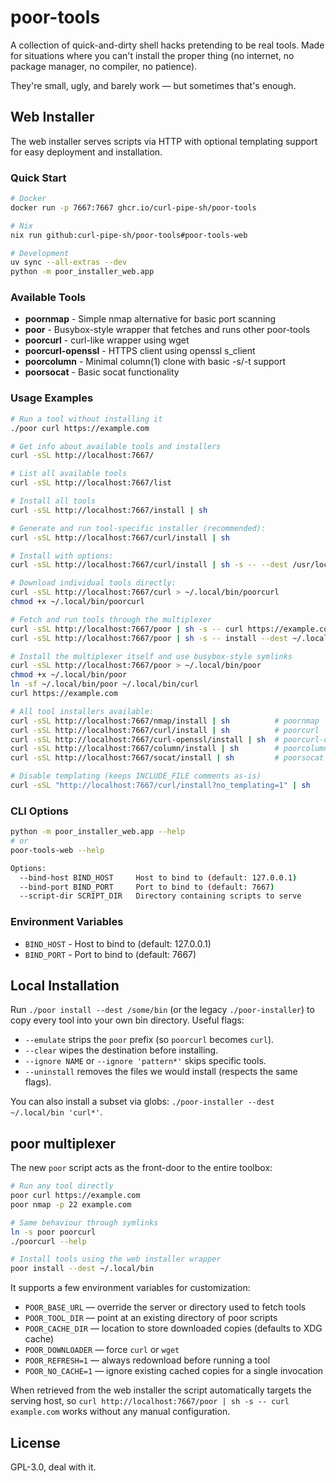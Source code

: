 # poor-tools

A collection of quick-and-dirty shell hacks pretending to be real tools.
Made for situations where you can't install the proper thing (no internet, no package manager, no compiler, no patience).

They're small, ugly, and barely work — but sometimes that's enough.

## Web Installer

The web installer serves scripts via HTTP with optional templating support for easy deployment and installation.

### Quick Start

```bash
# Docker
docker run -p 7667:7667 ghcr.io/curl-pipe-sh/poor-tools

# Nix
nix run github:curl-pipe-sh/poor-tools#poor-tools-web

# Development
uv sync --all-extras --dev
python -m poor_installer_web.app
```

### Available Tools

- **poornmap** - Simple nmap alternative for basic port scanning
- **poor** - Busybox-style wrapper that fetches and runs other poor-tools
- **poorcurl** - curl-like wrapper using wget
- **poorcurl-openssl** - HTTPS client using openssl s_client
- **poorcolumn** - Minimal column(1) clone with basic -s/-t support
- **poorsocat** - Basic socat functionality

### Usage Examples

```bash
# Run a tool without installing it
./poor curl https://example.com

# Get info about available tools and installers
curl -sSL http://localhost:7667/

# List all available tools
curl -sSL http://localhost:7667/list

# Install all tools
curl -sSL http://localhost:7667/install | sh

# Generate and run tool-specific installer (recommended):
curl -sSL http://localhost:7667/curl/install | sh

# Install with options:
curl -sSL http://localhost:7667/curl/install | sh -s -- --dest /usr/local/bin --emulate

# Download individual tools directly:
curl -sSL http://localhost:7667/curl > ~/.local/bin/poorcurl
chmod +x ~/.local/bin/poorcurl

# Fetch and run tools through the multiplexer
curl -sSL http://localhost:7667/poor | sh -s -- curl https://example.com
curl -sSL http://localhost:7667/poor | sh -s -- install --dest ~/.local/bin

# Install the multiplexer itself and use busybox-style symlinks
curl -sSL http://localhost:7667/poor > ~/.local/bin/poor
chmod +x ~/.local/bin/poor
ln -sf ~/.local/bin/poor ~/.local/bin/curl
curl https://example.com

# All tool installers available:
curl -sSL http://localhost:7667/nmap/install | sh          # poornmap
curl -sSL http://localhost:7667/curl/install | sh          # poorcurl
curl -sSL http://localhost:7667/curl-openssl/install | sh  # poorcurl-openssl
curl -sSL http://localhost:7667/column/install | sh        # poorcolumn
curl -sSL http://localhost:7667/socat/install | sh         # poorsocat

# Disable templating (keeps INCLUDE_FILE comments as-is)
curl -sSL "http://localhost:7667/curl/install?no_templating=1" | sh
```

### CLI Options

```bash
python -m poor_installer_web.app --help
# or
poor-tools-web --help

Options:
  --bind-host BIND_HOST     Host to bind to (default: 127.0.0.1)
  --bind-port BIND_PORT     Port to bind to (default: 7667)
  --script-dir SCRIPT_DIR   Directory containing scripts to serve
```

### Environment Variables

- `BIND_HOST` - Host to bind to (default: 127.0.0.1)
- `BIND_PORT` - Port to bind to (default: 7667)

## Local Installation

Run `./poor install --dest /some/bin` (or the legacy `./poor-installer`) to
copy every tool into your own bin directory. Useful flags:

- `--emulate` strips the `poor` prefix (so `poorcurl` becomes `curl`).
- `--clear` wipes the destination before installing.
- `--ignore NAME` or `--ignore 'pattern*'` skips specific tools.
- `--uninstall` removes the files we would install (respects the same flags).

You can also install a subset via globs: `./poor-installer --dest ~/.local/bin 'curl*'`.

## poor multiplexer

The new `poor` script acts as the front-door to the entire toolbox:

```bash
# Run any tool directly
poor curl https://example.com
poor nmap -p 22 example.com

# Same behaviour through symlinks
ln -s poor poorcurl
./poorcurl --help

# Install tools using the web installer wrapper
poor install --dest ~/.local/bin
```

It supports a few environment variables for customization:

- `POOR_BASE_URL` — override the server or directory used to fetch tools
- `POOR_TOOL_DIR` — point at an existing directory of poor scripts
- `POOR_CACHE_DIR` — location to store downloaded copies (defaults to XDG cache)
- `POOR_DOWNLOADER` — force `curl` or `wget`
- `POOR_REFRESH=1` — always redownload before running a tool
- `POOR_NO_CACHE=1` — ignore existing cached copies for a single invocation

When retrieved from the web installer the script automatically targets the
serving host, so `curl http://localhost:7667/poor | sh -s -- curl example.com`
works without any manual configuration.

## License

GPL-3.0, deal with it.

